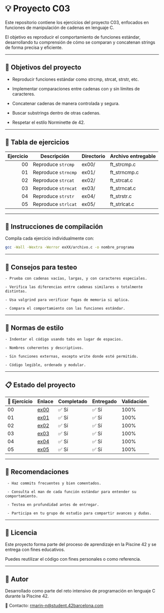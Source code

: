 # 💡 Proyecto C03
Este repositorio contiene los ejercicios del proyecto C03, enfocados en funciones de manipulación de cadenas en lenguaje C. 

El objetivo es reproducir el comportamiento de funciones estándar, desarrollando tu comprensión de cómo se comparan y concatenan strings de forma precisa y eficiente.

---

## 🎯 Objetivos del proyecto
- Reproducir funciones estándar como strcmp, strcat, strstr, etc.

- Implementar comparaciones entre cadenas con y sin límites de caracteres.

- Concatenar cadenas de manera controlada y segura.

- Buscar substrings dentro de otras cadenas.

- Respetar el estilo Norminette de 42.

---

## 📁 Tabla de ejercicios

| Ejercicio | Descripción         | Directorio | Archivo entregable     |
|----------:|---------------------|------------|-------------------------|
| 00        | Reproduce `strcmp`  | ex00/      | ft_strcmp.c            |
| 01        | Reproduce `strncmp` | ex01/      | ft_strncmp.c           |
| 02        | Reproduce `strcat`  | ex02/      | ft_strcat.c            |
| 03        | Reproduce `strncat` | ex03/      | ft_strncat.c           |
| 04        | Reproduce `strstr`  | ex04/      | ft_strstr.c            |
| 05        | Reproduce `strlcat` | ex05/      | ft_strlcat.c           |

---

## 🔧 Instrucciones de compilación
Compila cada ejercicio individualmente con:

``` bash 
gcc -Wall -Wextra -Werror exXX/archivo.c -o nombre_programa
``` 

---

## 🧪 Consejos para testeo
    - Prueba con cadenas vacías, largas, y con caracteres especiales.

    - Verifica las diferencias entre cadenas similares o totalmente distintas.

    - Usa valgrind para verificar fugas de memoria si aplica.

    - Compara el comportamiento con las funciones estándar.

---

## 📐 Normas de estilo
    - Indentar el código usando tabs en lugar de espacios.

    - Nombres coherentes y descriptivos.

    - Sin funciones externas, excepto write donde esté permitido.

    - Código legible, ordenado y modular.

---

## 📋 Estado del proyecto

| 🧩 Ejercicio | Enlace                                   | Completado | Entregado | Validación |
|--------------|------------------------------------------|------------|-----------|------------|
| 00           | [ex00](./ex00/)                          | ✅ Sí      | ✅ Sí      | 100%       |
| 01           | [ex01](./ex01/)                          | ✅ Sí      | ✅ Sí      | 100%       |
| 02           | [ex02](./ex02/)                          | ✅ Sí      | ✅ Sí      | 100%       |
| 03           | [ex03](./ex03/)                          | ✅ Sí      | ✅ Sí      | 100%       |
| 04           | [ex04](./ex04/)                          | ✅ Sí      | ✅ Sí      | 100%       |
| 05           | [ex05](./ex05/)                          | ✅ Sí      | ✅ Sí      | 100%       |

---

## 📌 Recomendaciones
     - Haz commits frecuentes y bien comentados.

     - Consulta el man de cada función estándar para entender su comportamiento.

     - Testea en profundidad antes de entregar.

     - Participa en tu grupo de estudio para compartir avances y dudas.

---

## 📜 Licencia
Este proyecto forma parte del proceso de aprendizaje en la Piscine 42 y se entrega con fines educativos. 

Puedes reutilizar el código con fines personales o como referencia.

---

## 🙋 Autor
Desarrollado como parte del reto intensivo de programación en lenguaje C durante la Piscine 42.

📧 Contacto: rmarin-n@student.42barcelona.com
